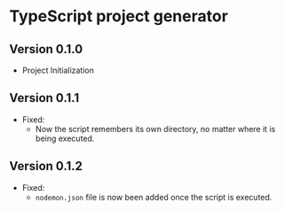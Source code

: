 # TypeScript project generator

## Version 0.1.0

- Project Initialization

## Version 0.1.1

- Fixed:
  - Now the script remembers its own directory, no matter where it is being executed.

## Version 0.1.2

- Fixed:
  - `nodemon.json` file is now been added once the script is executed.